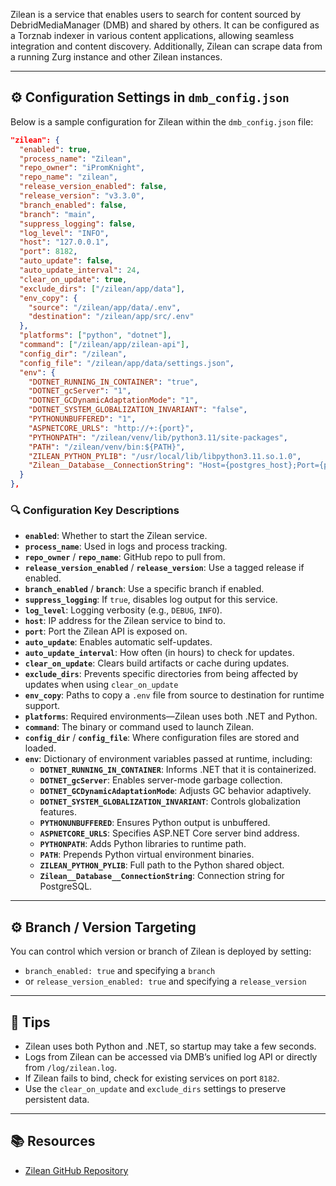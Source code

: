 Zilean is a service that enables users to search for content sourced by DebridMediaManager (DMB) and shared by others. It can be configured as a Torznab indexer in various content applications, allowing seamless integration and content discovery. Additionally, Zilean can scrape data from a running Zurg instance and other Zilean instances. 

---

## ⚙️ Configuration Settings in `dmb_config.json`

Below is a sample configuration for Zilean within the `dmb_config.json` file:

```json
"zilean": {
  "enabled": true,
  "process_name": "Zilean",
  "repo_owner": "iPromKnight",
  "repo_name": "zilean",
  "release_version_enabled": false,
  "release_version": "v3.3.0",
  "branch_enabled": false,
  "branch": "main",
  "suppress_logging": false,
  "log_level": "INFO",
  "host": "127.0.0.1",
  "port": 8182,
  "auto_update": false,
  "auto_update_interval": 24,
  "clear_on_update": true,
  "exclude_dirs": ["/zilean/app/data"],
  "env_copy": {
    "source": "/zilean/app/data/.env",
    "destination": "/zilean/app/src/.env"
  },
  "platforms": ["python", "dotnet"],
  "command": ["/zilean/app/zilean-api"],
  "config_dir": "/zilean",
  "config_file": "/zilean/app/data/settings.json",
  "env": {
    "DOTNET_RUNNING_IN_CONTAINER": "true",
    "DOTNET_gcServer": "1",
    "DOTNET_GCDynamicAdaptationMode": "1",
    "DOTNET_SYSTEM_GLOBALIZATION_INVARIANT": "false",
    "PYTHONUNBUFFERED": "1",
    "ASPNETCORE_URLS": "http://+:{port}",
    "PYTHONPATH": "/zilean/venv/lib/python3.11/site-packages",
    "PATH": "/zilean/venv/bin:${PATH}",
    "ZILEAN_PYTHON_PYLIB": "/usr/local/lib/libpython3.11.so.1.0",
    "Zilean__Database__ConnectionString": "Host={postgres_host};Port={postgres_port};Database=zilean;Username={postgres_user};Password={postgres_password};Timeout=300;CommandTimeout=3600;"
  }
},
```

### 🔍 Configuration Key Descriptions

- **`enabled`**: Whether to start the Zilean service.
- **`process_name`**: Used in logs and process tracking.
- **`repo_owner`** / **`repo_name`**: GitHub repo to pull from.
- **`release_version_enabled`** / **`release_version`**: Use a tagged release if enabled.
- **`branch_enabled`** / **`branch`**: Use a specific branch if enabled.
- **`suppress_logging`**: If `true`, disables log output for this service.
- **`log_level`**: Logging verbosity (e.g., `DEBUG`, `INFO`).
- **`host`**: IP address for the Zilean service to bind to.
- **`port`**: Port the Zilean API is exposed on.
- **`auto_update`**: Enables automatic self-updates.
- **`auto_update_interval`**: How often (in hours) to check for updates.
- **`clear_on_update`**: Clears build artifacts or cache during updates.
- **`exclude_dirs`**: Prevents specific directories from being affected by updates when using `clear_on_update`
- **`env_copy`**: Paths to copy a `.env` file from source to destination for runtime support.
- **`platforms`**: Required environments—Zilean uses both .NET and Python.
- **`command`**: The binary or command used to launch Zilean.
- **`config_dir`** / **`config_file`**: Where configuration files are stored and loaded.
- **`env`**: Dictionary of environment variables passed at runtime, including:
  - **`DOTNET_RUNNING_IN_CONTAINER`**: Informs .NET that it is containerized.
  - **`DOTNET_gcServer`**: Enables server-mode garbage collection.
  - **`DOTNET_GCDynamicAdaptationMode`**: Adjusts GC behavior adaptively.
  - **`DOTNET_SYSTEM_GLOBALIZATION_INVARIANT`**: Controls globalization features.
  - **`PYTHONUNBUFFERED`**: Ensures Python output is unbuffered.
  - **`ASPNETCORE_URLS`**: Specifies ASP.NET Core server bind address.
  - **`PYTHONPATH`**: Adds Python libraries to runtime path.
  - **`PATH`**: Prepends Python virtual environment binaries.
  - **`ZILEAN_PYTHON_PYLIB`**: Full path to the Python shared object.
  - **`Zilean__Database__ConnectionString`**: Connection string for PostgreSQL.

---

## ⚙️ Branch / Version Targeting
You can control which version or branch of Zilean is deployed by setting:

- `branch_enabled: true` and specifying a `branch`
- or `release_version_enabled: true` and specifying a `release_version`

---

## 🧠 Tips
- Zilean uses both Python and .NET, so startup may take a few seconds.
- Logs from Zilean can be accessed via DMB’s unified log API or directly from `/log/zilean.log`.
- If Zilean fails to bind, check for existing services on port `8182`.
- Use the `clear_on_update` and `exclude_dirs` settings to preserve persistent data.

---

## 📚 Resources
- [Zilean GitHub Repository](https://github.com/iPromKnight/zilean)
